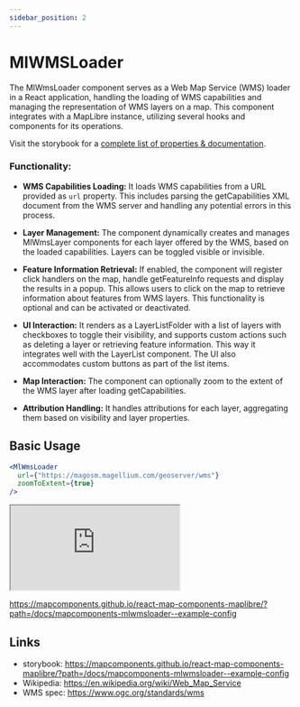 ```yaml
---
sidebar_position: 2
---
```


# MlWMSLoader

The MlWmsLoader component serves as a Web Map Service (WMS) loader in a React application, handling the loading of WMS capabilities and managing the representation of WMS layers on a map. This component integrates with a MapLibre instance, utilizing several hooks and components for its operations.

Visit the storybook for a [complete list of properties & documentation](https://mapcomponents.github.io/react-map-components-maplibre/?path=/docs/mapcomponents-mlwmsloader--example-config).

### Functionality:

- **WMS Capabilities Loading:** It loads WMS capabilities from a URL provided as `url` property. This includes parsing the getCapabilities XML document from the WMS server and handling any potential errors in this process.

- **Layer Management:** The component dynamically creates and manages MlWmsLayer components for each layer offered by the WMS, based on the loaded capabilities. Layers can be toggled visible or invisible.

- **Feature Information Retrieval:** If enabled, the component will register click handlers on the map, handle getFeatureInfo requests and display the results in a popup. This allows users to click on the map to retrieve information about features from WMS layers. This functionality is optional and can be activated or deactivated.

- **UI Interaction:** It renders as a LayerListFolder with a list of layers with checkboxes to toggle their visibility, and supports custom actions such as deleting a layer or retrieving feature information. This way it integrates well with the LayerList component. The UI also accommodates custom buttons as part of the list items.

- **Map Interaction:** The component can optionally zoom to the extent of the WMS layer after loading getCapabilities.

- **Attribution Handling:** It handles attributions for each layer, aggregating them based on visibility and layer properties.

## Basic Usage

```jsx
<MlWmsLoader
  url={"https://magosm.magellium.com/geoserver/wms"}
  zoomToExtent={true}
/>
```

<iframe
  id="iframe--core-maplibremap--style-change-config"
  title="Style Change Config"
  src="https://mapcomponents.github.io/react-map-components-maplibre/iframe.html?args=&id=mapcomponents-mlwmsloader--example-config&viewMode=story"
  allowfullscreen=""
  loading="lazy"
  style={{ width: "100%", height: "500px", border: "0px none" }}
></iframe>

https://mapcomponents.github.io/react-map-components-maplibre/?path=/docs/mapcomponents-mlwmsloader--example-config

## Links

- storybook: https://mapcomponents.github.io/react-map-components-maplibre/?path=/docs/mapcomponents-mlwmsloader--example-config
- Wikipedia: https://en.wikipedia.org/wiki/Web_Map_Service
- WMS spec: https://www.ogc.org/standards/wms
